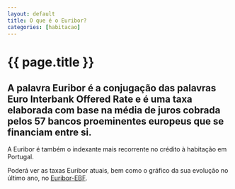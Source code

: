 ```yaml
---
layout: default
title: O que é o Euribor?
categories: [habitacao]
---
```


# {{ page.title }}

## A palavra Euribor é a conjugação das palavras Euro Interbank Offered Rate e é uma taxa elaborada com base na média de juros cobrada pelos 57 bancos proeminentes europeus que se financiam entre si.

A Euribor é também o indexante mais recorrente no crédito à habitação em Portugal.

Poderá ver as taxas Euribor atuais, bem como o gráfico da sua evolução no último ano, no [Euribor-EBF](http://www.euribor-ebf.eu/).